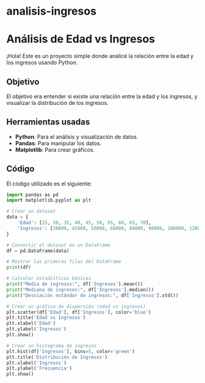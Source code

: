 # analisis-ingresos
# Análisis de Edad vs Ingresos

¡Hola! Este es un proyecto simple donde analicé la relación entre la edad y los ingresos usando Python.

## Objetivo
El objetivo era entender si existe una relación entre la edad y los ingresos, y visualizar la distribución de los ingresos.

## Herramientas usadas
- **Python**: Para el análisis y visualización de datos.
- **Pandas**: Para manipular los datos.
- **Matplotlib**: Para crear gráficos.

## Código
El código utilizado es el siguiente:
```python
import pandas as pd
import matplotlib.pyplot as plt

# Crear un dataset
data = {
    'Edad': [25, 30, 35, 40, 45, 50, 55, 60, 65, 70],
    'Ingresos': [30000, 45000, 50000, 60000, 80000, 90000, 100000, 120000, 110000, 130000]
}

# Convertir el dataset en un DataFrame
df = pd.DataFrame(data)

# Mostrar las primeras filas del DataFrame
print(df)

# Calcular estadísticas básicas
print("Media de ingresos:", df['Ingresos'].mean())
print("Mediana de ingresos:", df['Ingresos'].median())
print("Desviación estándar de ingresos:", df['Ingresos'].std())

# Crear un gráfico de dispersión (edad vs ingresos)
plt.scatter(df['Edad'], df['Ingresos'], color='blue')
plt.title('Edad vs Ingresos')
plt.xlabel('Edad')
plt.ylabel('Ingresos')
plt.show()

# Crear un histograma de ingresos
plt.hist(df['Ingresos'], bins=5, color='green')
plt.title('Distribución de Ingresos')
plt.xlabel('Ingresos')
plt.ylabel('Frecuencia')
plt.show()

